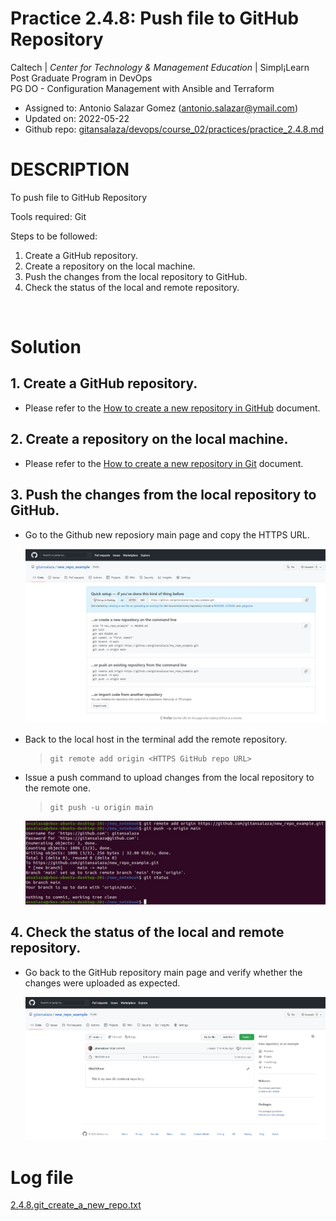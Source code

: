 # Practice 2.4.8: Push file to GitHub Repository

Caltech | _Center for Technology & Management Education_ | Simpl¡Learn <br/>
Post Graduate Program in DevOps <br/>
PG DO - Configuration Management with Ansible and Terraform <br/>

- Assigned to: Antonio Salazar Gomez ([antonio.salazar@ymail.com](mailto:antonio.salazar@ymail.com))
- Updated on:  2022-05-22 
- Github repo: [gitansalaza/devops/course_02/practices/practice_2.4.8.md](https://github.com/gitansalaza/devops/blob/main/course_02/practices/practice_2.4.8.md)

# DESCRIPTION
To push file to GitHub Repository

Tools required: Git

Steps to be followed:

1. Create a GitHub repository.
2. Create a repository on the local machine.
3. Push the changes from the local repository to GitHub.
4. Check the status of the local and remote repository.

<br/>

# Solution
## 1. Create a GitHub repository.
- Please refer to the [How to create a new repository in GitHub](https://github.com/gitansalaza/devops/blob/main/git_and_github/repository/create_a_new_repository_in_github.md) document.

## 2. Create a repository on the local machine.
- Please refer to the [How to create a new repository in Git](https://github.com/gitansalaza/devops/blob/main/git_and_github/repository/create_a_new_repository_in_git.md) document.

## 3. Push the changes from the local repository to GitHub.

  - Go to the Github new reposiory main page and copy the HTTPS URL.

    ![1](images/2.4.8.git_create_a_new_repo_01.jpg)

  - Back to the local host in the terminal add the remote repository.

    >```
    > git remote add origin <HTTPS GitHub repo URL>
    >```

  - Issue a push command to upload changes from the local repository to the remote one.

    >```
    > git push -u origin main
    >```

    ![2](images/2.4.8.git_create_a_new_repo_02.jpg)


## 4. Check the status of the local and remote repository.

  - Go back to the GitHub repository main page and verify whether the changes were uploaded as expected.

    ![3](images/2.4.8.git_create_a_new_repo_03.jpg)


# Log file
[2.4.8.git_create_a_new_repo.txt](logs/2.4.8.git_create_a_new_repo.txt) 
